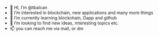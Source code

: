 - 👋 Hi, I’m @tbalcan
- 👀 I’m interested in blockchain, new applications and many more things
- 🌱 I’m currently learning blockchain, Dapp and github 
- 💞️ I’m looking to find new ideas, interesting topics etc.
- 📫 you can reach me via mail, or dm

<!---
tbalcan/tbalcan is a ✨ special ✨ repository because its `README.md` (this file) appears on your GitHub profile.
You can click the Preview link to take a look at your changes.
--->

